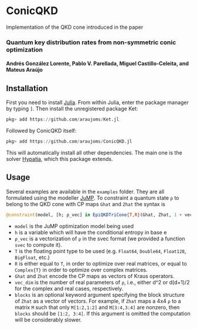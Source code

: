 # ConicQKD
Implementation of the QKD cone introduced in the paper

### Quantum key distribution rates from non-symmetric conic optimization
#### Andrés González Lorente, Pablo V. Parellada, Miguel Castillo-Celeita, and Mateus Araújo

## Installation

First you need to install [Julia](https://docs.julialang.org/en/v1/manual/getting-started/). From within Julia, enter the package manager by typing `]`. Then install the unregistered package Ket:
```julia
pkg> add https://github.com/araujoms/Ket.jl
```
Followed by ConicQKD itself:
```julia
pkg> add https://github.com/araujoms/ConicQKD.jl
```
This will automatically install all other dependencies. The main one is the solver [Hypatia](https://github.com/jump-dev/Hypatia.jl), which this package extends.
## Usage

Several examples are available in the `examples` folder. They are all formulated using the modeller [JuMP](https://jump.dev/JuMP.jl/stable/tutorials/getting_started/getting_started_with_JuMP/). To constraint a quantum state `ρ` to belong to the QKD cone with CP maps `Ghat` and `Zhat` the syntax is

```julia
@constraint(model, [h; ρ_vec] in EpiQKDTriCone{T,R}(Ghat, Zhat, 1 + vec_dim; blocks))
```
- `model` is the JuMP optimization model being used
- `h` is a variable which will have the conditional entropy in base e
- `ρ_vec` is a vectorization of `ρ` in the svec format (we provided a function `svec` to compute it).
- `T` is the floating point type to be used (e.g. `Float64`, `Double64`, `Float128`, `BigFloat`, etc.)
- `R` is either equal to `T`, in order to optimize over real matrices, or equal to `Complex{T}` in order to optimize over complex matrices.
- `Ghat` and `Zhat` encode the CP maps as vectors of Kraus operators. 
- `vec_dim` is the number of real parameters of `ρ`, i.e., either d^2 or d(d+1)/2 for the complex and real cases, respectively.
- `blocks` is an optional keyword argument specifying the block structure of `Zhat` as a vector of vectors. For example, if `Zhat` maps a 4x4 `ρ` to a matrix `M` such that only `M[1:2,1:2]` and `M[3:4,3:4]` are nonzero, then `blocks` should be `[1:2, 3:4]`. If this argument is omitted the computation will be considerably slower.